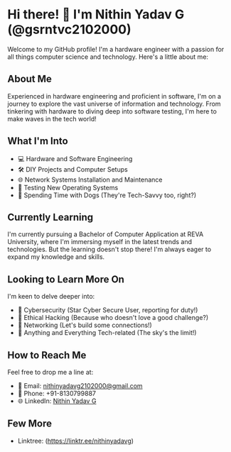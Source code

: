 # Hi there! 👋 I'm Nithin Yadav G (@gsrntvc2102000)

Welcome to my GitHub profile! I'm a hardware engineer with a passion for all things computer science and technology. Here's a little about me:

## About Me
Experienced in hardware engineering and proficient in software, I'm on a journey to explore the vast universe of information and technology. From tinkering with hardware to diving deep into software testing, I'm here to make waves in the tech world!

## What I'm Into
- 💻 Hardware and Software Engineering
- 🛠️ DIY Projects and Computer Setups
- 🌐 Network Systems Installation and Maintenance
- 🧪 Testing New Operating Systems
- 🐶 Spending Time with Dogs (They're Tech-Savvy too, right?)

## Currently Learning
I'm currently pursuing a Bachelor of Computer Application at REVA University, where I'm immersing myself in the latest trends and technologies. But the learning doesn't stop there! I'm always eager to expand my knowledge and skills.

## Looking to Learn More On
I'm keen to delve deeper into:
- 🚀 Cybersecurity (Star Cyber Secure User, reporting for duty!)
- 🤖 Ethical Hacking (Because who doesn't love a good challenge?)
- 🌟 Networking (Let's build some connections!)
- 🌱 Anything and Everything Tech-related (The sky's the limit!)

## How to Reach Me
Feel free to drop me a line at:
- 📧 Email: nithinyadavg2102000@gmail.com
- 📱 Phone: +91-8130799887
- 🌐 LinkedIn: [Nithin Yadav G](https://www.linkedin.com/in/nithin-yadav-g-082b51129/) 

## Few More
- Linktree: (https://linktr.ee/nithinyadavg)

<!---
gsrntvc2102000/gsrntvc2102000 is a ✨ special ✨ repository because its `README.md` (this file) appears on your GitHub profile.
You can click the Preview link to take a look at your changes.
--->

